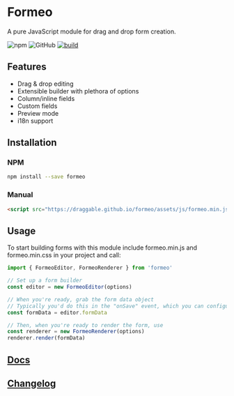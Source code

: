# Formeo

A pure JavaScript module for drag and drop form creation.

![npm](https://img.shields.io/npm/v/formeo.svg) ![GitHub](https://img.shields.io/github/license/crosswindtech/formeo.svg) [![build](https://github.com/crosswindtech/formeo/workflows/build/badge.svg)](https://github.com/crosswindtech/formeo/actions?query=workflow%3Abuild)

## Features

- Drag & drop editing
- Extensible builder with plethora of options
- Column/inline fields
- Custom fields
- Preview mode
- i18n support

## Installation

### NPM

```sh
npm install --save formeo
```

### Manual

```html
<script src="https://draggable.github.io/formeo/assets/js/formeo.min.js"></script>
```

## Usage

To start building forms with this module include formeo.min.js and formeo.min.css in your project and call:

```javascript
import { FormeoEditor, FormeoRenderer } from 'formeo'

// Set up a form builder
const editor = new FormeoEditor(options)

// When you're ready, grab the form data object
// Typically you'd do this in the "onSave" event, which you can configure through the editor's options object
const formData = editor.formData

// Then, when you're ready to render the form, use
const renderer = new FormeoRenderer(options)
renderer.render(formData)
```

## [Docs](https://github.com/crosswindtech/formeo/blob/master/docs/README.md)

## [Changelog](https://github.com/crosswindtech/formeo/blob/master/CHANGELOG.md)
